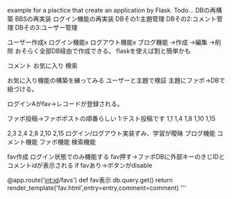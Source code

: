 example for a plactice that create an application by Flask.
Todo...
DBの再構築
BBSの再実装
ログイン機能の再実装
DBその1:主題管理
DBその2:コメント管理
DBその3:ユーザー管理

ユーザー作成x
ログイン機能x
ログアウト機能x
ブログ機能
→作成
→編集
→削除
おそらく全部DB経由で作成できる。
flaskを使えば割と簡単かも

コメント
お気に入り
検索

お気に入り機能の構築を練ってみる
ユーザーと主題で検証
主題にファボ→DBで紐づける。

ログインAがfav→レコードが登録される。

ファボ投稿→ファボポストの順番らしい
1:テスト投稿です
1,1
1,4
1,8
1,10
1,15

2,3
2,4
2,8
2,10
2,15
ログイン/ログアウト実装ずみ、学習が曖昧
ブログ機能
コメント機能
ファボ機能
検索機能

fav作成
ログイン状態でのみ機能する
fav押す→ファボDBに外部キーのきじIDとコメントidが表示される
if favあり→ボタンがdisable

@app.route('<int:id>/favs')
def fav表示
db.query.get()
return render_template('fav.html',entry=entry,comment=comment)
'''
